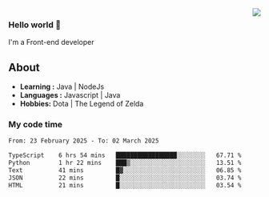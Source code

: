 <img align='right' src="https://github-readme-stats.vercel.app/api?username=jumodada&show_icons=true&theme=vue">

### Hello world 👋

I'm a Front-end developer 
    
## About
-  **Learning :** Java | NodeJs
-  **Languages :** Javascript | Java
-  **Hobbies:** Dota | The Legend of Zelda

### My code time

<!--START_SECTION:waka-->

```txt
From: 23 February 2025 - To: 02 March 2025

TypeScript    6 hrs 54 mins   █████████████████░░░░░░░░   67.71 %
Python        1 hr 22 mins    ███▒░░░░░░░░░░░░░░░░░░░░░   13.51 %
Text          41 mins         █▓░░░░░░░░░░░░░░░░░░░░░░░   06.85 %
JSON          22 mins         █░░░░░░░░░░░░░░░░░░░░░░░░   03.74 %
HTML          21 mins         █░░░░░░░░░░░░░░░░░░░░░░░░   03.54 %
```

<!--END_SECTION:waka-->
